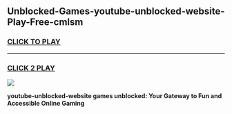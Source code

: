 
## Unblocked-Games-youtube-unblocked-website-Play-Free-cmlsm
<h3>
<a href="https://premium76.site?title=youtube-unblocked-website&ref=23A">CLICK TO PLAY</a></h3>
<hr>

<h3>
<a href="https://premium76.site?title=youtube-unblocked-website&ref=23A">CLICK 2 PLAY</a>
  
</h3>

<a href="https://premium76.site?title=youtube-unblocked-website&ref=23A"><img src="https://clearcache.store/games.png"></a>


**youtube-unblocked-website games unblocked: Your Gateway to Fun and Accessible Online Gaming**
